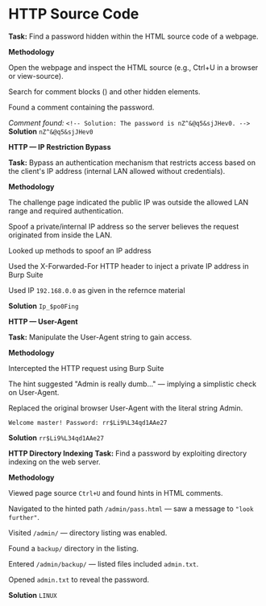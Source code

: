 # HTTP Source Code

**Task:** Find a password hidden within the HTML source code of a webpage.

**Methodology**

Open the webpage and inspect the HTML source (e.g., Ctrl+U in a browser or view-source).

Search for comment blocks (<!-- ... -->) and other hidden elements.

Found a comment containing the password.

_Comment found:_
`<!-- Solution: The password is nZ^&@q5&sjJHev0. -->`
**Solution**
`nZ^&@q5&sjJHev0`


**HTTP — IP Restriction Bypass**

**Task:** Bypass an authentication mechanism that restricts access based on the client's IP address (internal LAN allowed without credentials).

**Methodology**

The challenge page indicated the public IP was outside the allowed LAN range and required authentication.

Spoof a private/internal IP address so the server believes the request originated from inside the LAN.

Looked up methods to spoof an IP address

Used the X-Forwarded-For HTTP header to inject a private IP address in Burp Suite

Used IP `192.168.0.0` as given in the refernce material

**Solution**
`Ip_$po0Fing`

**HTTP — User-Agent**

**Task:** Manipulate the User-Agent string to gain access.

**Methodology**

Intercepted the HTTP request using Burp Suite

The hint suggested "Admin is really dumb..." — implying a simplistic check on User-Agent.

Replaced the original browser User-Agent with the literal string Admin.

` Welcome master!
Password: rr$Li9%L34qd1AAe27
`

**Solution**
`rr$Li9%L34qd1AAe27`

**HTTP Directory Indexing**
**Task:** Find a password by exploiting directory indexing on the web server.

**Methodology**

Viewed page source `Ctrl+U` and found hints in HTML comments.

Navigated to the hinted path `/admin/pass.html` — saw a message to `"look further"`.

Visited `/admin/` — directory listing was enabled.

Found a `backup/` directory in the listing.

Entered `/admin/backup/` — listed files included `admin.txt`.

Opened `admin.txt` to reveal the password.

**Solution**
`LINUX`
